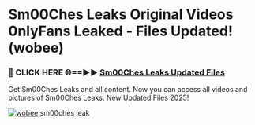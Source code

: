 # Sm00Ches Leaks Original Videos 0nlyFans Leaked - Files Updated! (wobee)

<h3>🔴 CLICK HERE 🌐==►► <a href="https://tinyurl.com/4seja8ks" rel="nofollow">Sm00Ches Leaks Updated Files</a></h3>

Get Sm00Ches Leaks and all content. Now you can access all videos and pictures of Sm00Ches Leaks. New Updated Files 2025!

[![wobee](https://i.imgur.com/EWjZXRe.gif)](https://tinyurl.com/4seja8ks)
sm00ches leak